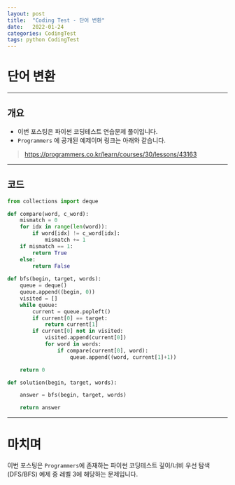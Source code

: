 ```yaml
---
layout: post
title:  "Coding Test - 단어 변환"
date:   2022-01-24
categories: CodingTest
tags: python CodingTest
---
```

# 단어 변환
---

## 개요

* 이번 포스팅은 파이썬 코딩테스트 연습문제 풀이입니다.
* `Programmers` 에 공개된 예제이며 링크는 아래와 같습니다.

> <https://programmers.co.kr/learn/courses/30/lessons/43163>
    
---
    
## 코드

```python
from collections import deque

def compare(word, c_word):
    mismatch = 0
    for idx in range(len(word)):
        if word[idx] != c_word[idx]:
            mismatch += 1
    if mismatch == 1:
        return True
    else:
        return False
    
def bfs(begin, target, words):
    queue = deque()
    queue.append((begin, 0))
    visited = []
    while queue:
        current = queue.popleft()
        if current[0] == target:
            return current[1]
        if current[0] not in visited:
            visited.append(current[0])
            for word in words:
                if compare(current[0], word):
                    queue.append((word, current[1]+1))

    return 0

def solution(begin, target, words):

    answer = bfs(begin, target, words)

    return answer
```

---
# 마치며
이번 포스팅은 `Programmers`에 존재하는 파이썬 코딩테스트 깊이/너비 우선 탐색(DFS/BFS) 예제 중 레벨 3에 해당하는 문제입니다. 